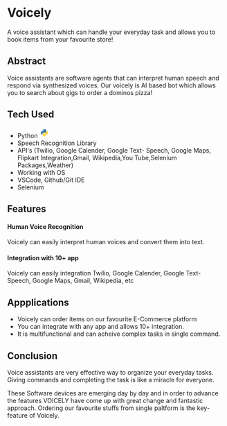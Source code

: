 # Voicely
A voice assistant which can handle your everyday task and allows you to book items from your favourite store!

## Abstract
Voice assistants are software agents that can interpret human speech and respond via synthesized voices. Our voicely is AI based bot which allows you to search about gigs to order a dominos pizza!

## Tech Used
- Python <img height="24" src="https://raw.githubusercontent.com/github/explore/80688e429a7d4ef2fca1e82350fe8e3517d3494d/topics/python/python.png">
- Speech Recognition Library
- API's (Twilio, Google Calender, Google Text- Speech, Google Maps, Flipkart Integration,Gmail, Wikipedia,You Tube,Selenium Packages,Weather)
- Working with OS
- VSCode, Github/Git IDE
- Selenium

## Features
#### Human Voice Recognition
Voicely can easily interpret human voices and convert them into text.
#### Integration with 10+ app
Voicely can easily integration Twilio, Google Calender, Google Text- Speech, Google Maps, Gmail, Wikipedia, etc

## Appplications
- Voicely can order items on our favourite E-Commerce platform 
- You can integrate with any app and allows 10+ integration.
- It is multifunctional and can acheive complex tasks in single command. 

## Conclusion
Voice assistants are very effective way to organize your everyday tasks. Giving commands and completing the task is  like a miracle  for everyone.

These Software devices are emerging day by day and in order to advance the features  VOICELY have come up with great change and fantastic approach. Ordering our favourite stuffs from single paltform is the key-feature of Voicely.
